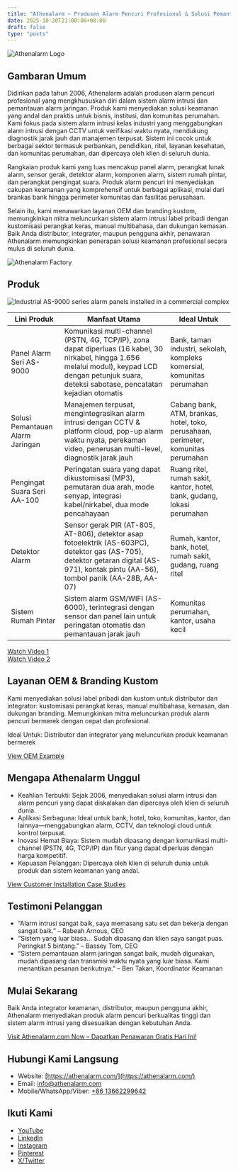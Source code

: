 ```yaml
---
title: "Athenalarm – Produsen Alarm Pencuri Profesional & Solusi Pemantauan Alarm Jaringan"
date: 2025-10-20T21:00:00+08:00
draft: false
type: "posts"
---
```


![Athenalarm Logo](https://athenalarm.com/wp-content/uploads/2025/05/athenalarm_home.png)

## Gambaran Umum

Didirikan pada tahun 2006, Athenalarm adalah produsen alarm pencuri profesional yang mengkhususkan diri dalam sistem alarm intrusi dan pemantauan alarm jaringan. Produk kami menyediakan solusi keamanan yang andal dan praktis untuk bisnis, institusi, dan komunitas perumahan. Kami fokus pada sistem alarm intrusi kelas industri yang menggabungkan alarm intrusi dengan CCTV untuk verifikasi waktu nyata, mendukung diagnostik jarak jauh dan manajemen terpusat. Sistem ini cocok untuk berbagai sektor termasuk perbankan, pendidikan, ritel, layanan kesehatan, dan komunitas perumahan, dan dipercaya oleh klien di seluruh dunia.

Rangkaian produk kami yang luas mencakup panel alarm, perangkat lunak alarm, sensor gerak, detektor alarm, komponen alarm, sistem rumah pintar, dan perangkat pengingat suara. Produk alarm pencuri ini menyediakan cakupan keamanan yang komprehensif untuk berbagai aplikasi, mulai dari brankas bank hingga perimeter komunitas dan fasilitas perusahaan.

Selain itu, kami menawarkan layanan OEM dan branding kustom, memungkinkan mitra meluncurkan sistem alarm intrusi label pribadi dengan kustomisasi perangkat keras, manual multibahasa, dan dukungan kemasan. Baik Anda distributor, integrator, maupun pengguna akhir, penawaran Athenalarm memungkinkan penerapan solusi keamanan profesional secara mulus di seluruh dunia.

![Athenalarm Factory](https://athenalarm.com/wp-content/uploads/2022/05/Athenalarm-factory-03-540.jpg)

## Produk

![Industrial AS-9000 series alarm panels installed in a commercial complex](https://athenalarm.com/wp-content/uploads/2022/05/Athenalarm-burglar-alarms-1024.jpg)

| Lini Produk | Manfaat Utama | Ideal Untuk |
|-------------|---------------|------------|
| Panel Alarm Seri AS-9000 | Komunikasi multi-channel (PSTN, 4G, TCP/IP), zona dapat diperluas (16 kabel, 30 nirkabel, hingga 1.656 melalui modul), keypad LCD dengan petunjuk suara, deteksi sabotase, pencatatan kejadian otomatis | Bank, taman industri, sekolah, kompleks komersial, komunitas perumahan |
| Solusi Pemantauan Alarm Jaringan | Manajemen terpusat, mengintegrasikan alarm intrusi dengan CCTV & platform cloud, pop-up alarm waktu nyata, perekaman video, penerusan multi-level, diagnostik jarak jauh | Cabang bank, ATM, brankas, hotel, toko, perusahaan, perimeter, komunitas perumahan |
| Pengingat Suara Seri AA-100 | Peringatan suara yang dapat dikustomisasi (MP3), pemutaran dua arah, mode senyap, integrasi kabel/nirkabel, dua mode pencahayaan | Ruang ritel, rumah sakit, kantor, hotel, bank, gudang, lokasi perumahan |
| Detektor Alarm | Sensor gerak PIR (AT-805, AT-806), detektor asap fotoelektrik (AS-603PC), detektor gas (AS-705), detektor getaran digital (AS-971), kontak pintu (AA-56), tombol panik (AA-28B, AA-07) | Rumah, kantor, bank, hotel, rumah sakit, gudang, ruang ritel |
| Sistem Rumah Pintar | Sistem alarm GSM/WIFI (AS-6000), terintegrasi dengan sensor dan panel lain untuk peringatan otomatis dan pemantauan jarak jauh | Komunitas perumahan, kantor, usaha kecil |

[Watch Video 1](https://www.youtube.com/watch?v=fxNFCblKrTA)  
[Watch Video 2](https://www.youtube.com/watch?v=FouMQpGDZNk)

## Layanan OEM & Branding Kustom

Kami menyediakan solusi label pribadi dan kustom untuk distributor dan integrator: kustomisasi perangkat keras, manual multibahasa, kemasan, dan dukungan branding. Memungkinkan mitra meluncurkan produk alarm pencuri bermerek dengan cepat dan profesional.

Ideal Untuk: Distributor dan integrator yang meluncurkan produk keamanan bermerek

[View OEM Example](https://www.instagram.com/p/CTj0hpEjxJ0/)

## Mengapa Athenalarm Unggul

- Keahlian Terbukti: Sejak 2006, menyediakan solusi alarm intrusi dan alarm pencuri yang dapat diskalakan dan dipercaya oleh klien di seluruh dunia.  
- Aplikasi Serbaguna: Ideal untuk bank, hotel, toko, komunitas, kantor, dan lainnya—menggabungkan alarm, CCTV, dan teknologi cloud untuk kontrol terpusat.  
- Inovasi Hemat Biaya: Sistem mudah dipasang dengan komunikasi multi-channel (PSTN, 4G, TCP/IP) dan fitur yang dapat diperluas dengan harga kompetitif.  
- Kepuasan Pelanggan: Dipercaya oleh klien di seluruh dunia untuk produk dan sistem keamanan yang andal.

[View Customer Installation Case Studies](https://www.instagram.com/p/DJ0VWautwqA/?img_index=2)

## Testimoni Pelanggan

- “Alarm intrusi sangat baik, saya memasang satu set dan bekerja dengan sangat baik.” – Rabeah Arnous, CEO  
- “Sistem yang luar biasa… Sudah dipasang dan klien saya sangat puas. Peringkat 5 bintang.” – Bassey Tom, CEO  
- “Sistem pemantauan alarm jaringan sangat baik, mudah digunakan, mudah dipasang dan transmisi waktu nyata yang luar biasa. Kami menantikan pesanan berikutnya.” – Ben Takan, Koordinator Keamanan

## Mulai Sekarang

Baik Anda integrator keamanan, distributor, maupun pengguna akhir, Athenalarm menyediakan produk alarm pencuri berkualitas tinggi dan sistem alarm intrusi yang disesuaikan dengan kebutuhan Anda.

[Visit Athenalarm.com Now – Dapatkan Penawaran Gratis Hari Ini!](https://athenalarm.com/)

## Hubungi Kami Langsung

- Website: [https://athenalarm.com/](https://athenalarm.com/)  
- Email: [info@athenalarm.com](mailto:info@athenalarm.com)  
- Mobile/WhatsApp/Viber: [+86 13662299642](https://api.whatsapp.com/send?phone=8613662299642)

## Ikuti Kami

- [YouTube](https://www.youtube.com/channel/UCP0_Wg3aylBn69eBIH2Fazg)  
- [LinkedIn](https://www.linkedin.com/company/athenalarm/)  
- [Instagram](https://www.instagram.com/athenalarm/)  
- [Pinterest](https://www.pinterest.com/athenalarm/)  
- [X/Twitter](https://x.com/Athenalarm)